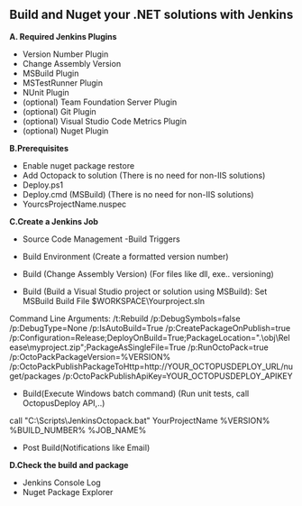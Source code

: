 
## Build and Nuget your .NET solutions with Jenkins ##


**A. Required Jenkins Plugins** 
- Version Number Plugin
- Change Assembly Version
- MSBuild Plugin
- MSTestRunner Plugin
- NUnit Plugin
- (optional) Team Foundation Server Plugin
- (optional) Git Plugin
- (optional) Visual Studio Code Metrics Plugin
- (optional) Nuget Plugin

**B.Prerequisites**
- Enable nuget package restore
- Add Octopack to solution (There is no need for non-IIS solutions)
- Deploy.ps1
- Deploy.cmd (MSBuild) (There is no need for non-IIS solutions)
- YourcsProjectName.nuspec

**C.Create a Jenkins Job** 
- Source Code Management
 -Build Triggers
- Build Environment (Create a formatted version number)
- Build (Change Assembly Version) (For files like dll, exe.. versioning)

- Build (Build a Visual Studio project or solution using MSBuild):
 Set MSBuild
 Build File $WORKSPACE\Yourproject.sln

Command Line Arguments:
 /t:Rebuild /p:DebugSymbols=false /p:DebugType=None /p:IsAutoBuild=True /p:CreatePackageOnPublish=true /p:Configuration=Release;DeployOnBuild=True;PackageLocation=".\obj\Release\myproject.zip";PackageAsSingleFile=True /p:RunOctoPack=true /p:OctoPackPackageVersion=%VERSION% /p:OctoPackPublishPackageToHttp=http://YOUR_OCTOPUSDEPLOY_URL/nuget/packages /p:OctoPackPublishApiKey=YOUR_OCTOPUSDEPLOY_APIKEY
 
- Build(Execute Windows batch command) (Run unit tests, call OctopusDeploy API,..)
 
 call "C:\Scripts\JenkinsOctopack.bat" YourProjectName %VERSION% %BUILD_NUMBER% %JOB_NAME%
 
- Post Build(Notifications like Email)

**D.Check the build and package**

- Jenkins Console Log
- Nuget Package Explorer